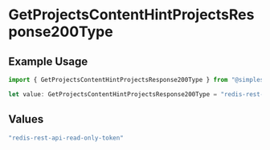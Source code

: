 # GetProjectsContentHintProjectsResponse200Type

## Example Usage

```typescript
import { GetProjectsContentHintProjectsResponse200Type } from "@simplesagar/vercel/models/getprojectsop.js";

let value: GetProjectsContentHintProjectsResponse200Type = "redis-rest-api-read-only-token";
```

## Values

```typescript
"redis-rest-api-read-only-token"
```
